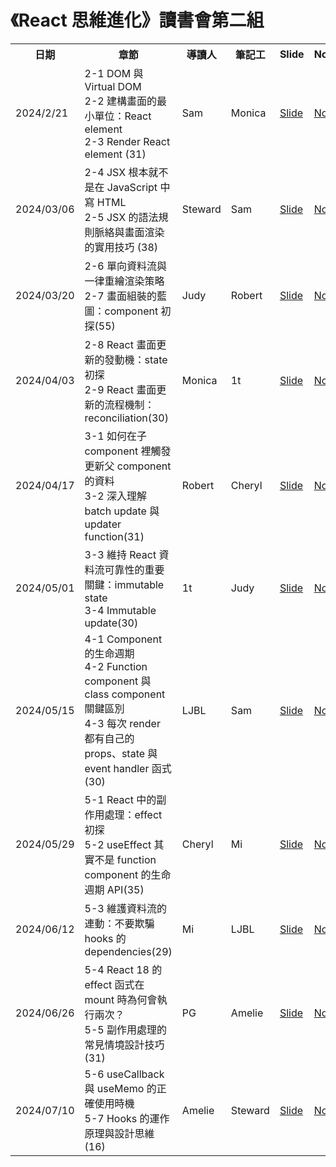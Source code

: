 # 《React 思維進化》讀書會第二組

<table>
  <tr>
    <th>日期</th>
    <th>章節</th>
    <th>導讀人</th>
    <th>筆記工</th>
    <th>Slide</th>
    <th>Note</th>
  </tr>
  <tr>
    <td>2024/2/21</td>
    <td>
      2-1 DOM 與 Virtual DOM </br>
      2-2 建構畫面的最小單位：React element </br>
      2-3 Render React element (31)
    </td>
    <td>Sam</td>
    <td>Monica</td>
    <td><a href="https://hackmd.io/cWREnw9gSdKylPV2C022VA">Slide</a></td>
    <td><a href="https://github.com/Tech-Book-Community/Zet-React-Book/discussions/13">Note</a></td>
  </tr>
  <tr>
    <td>2024/03/06</td>
    <td>
      2-4 JSX 根本就不是在 JavaScript 中寫 HTML </br> 
      2-5 JSX 的語法規則脈絡與畫面渲染的實用技巧 (38)
    </td>
    <td>Steward</td>
    <td>Sam</td>
    <td><a href="https://www.slideshare.net/slideshows/jsx-jsxjsx-jsxjsx-jsxjsx-jsxjsx-jsxjsx-jsx/266656782">Slide</a></td>
    <td><a href="https://github.com/Tech-Book-Community/Zet-React-Book/discussions/15">Note</a></td>
  </tr>
  <tr>
    <td>2024/03/20</td>
    <td>
      2-6 單向資料流與一律重繪渲染策略 </br>
      2-7 畫面組裝的藍圖：component 初探(55)
    </td>
    <td>Judy</td>
    <td>Robert</td>
    <td><a href="https://gamma.app/docs/-25vpjd4aqjjo9r4?mode=present#card-pfx6e9xxc9q4k3v">Slide</a></td>
    <td><a href="https://hackmd.io/vrnoZlCMSOKsod7XFi0FFQ">Note</a></td>
  </tr>
  <tr>
    <td>2024/04/03</td>
    <td>
      2-8 React 畫面更新的發動機：state 初探 </br>
      2-9 React 畫面更新的流程機制：reconciliation(30)
    </td>
    <td>Monica</td>
    <td>1t</td>
    <td><a href="">Slide</a></td>
    <td><a href="">Note</a></td>
  </tr>
  <tr>
    <td>2024/04/17</td>
    <td>
      3-1 如何在子 component 裡觸發更新父 component 的資料 </br>
      3-2 深入理解 batch update 與 updater function(31)
    </td>
    <td>Robert</td>
    <td>Cheryl</td>
    <td><a href="https://docs.google.com/presentation/d/1o7d0Ovj31_Si0QTHgICi54k27rJsxQysEo8dHtt31qE/edit#slide=id.p">Slide</a></td>
    <td><a href="https://hackmd.io/dKKm7nElTP256bAUUPKDgA">Note</a></td>
  </tr>
  <tr>
    <td>2024/05/01</td>
    <td>
      3-3 維持 React 資料流可靠性的重要關鍵：immutable state </br>
      3-4 Immutable update(30)
    </td>
    <td>1t</td>
    <td>Judy</td>
    <td><a href="">Slide</a></td>
    <td><a href="">Note</a></td>
  </tr>
  <tr>
    <td>2024/05/15</td>
    <td>
      4-1 Component 的生命週期 </br> 
      4-2 Function component 與 class component 關鍵區別 </br>
      4-3 每次 render 都有自己的 props、state 與 event handler 函式(30)
    </td>
    <td>LJBL</td>
    <td>Sam</td>
    <td><a href="https://hackmd.io/@VXN3PU0MQfqWfVau-uHOig/HJgo4gAz0#/">Slide</a></td>
    <td><a href="https://hackmd.io/LHPV6R_OQTKnhRNqxOri-Q">Note</a></td>
  </tr>
  <tr>
    <td>2024/05/29</td>
    <td>
      5-1 React 中的副作用處理：effect 初探 </br>
      5-2 useEffect 其實不是 function component 的生命週期 API(35)
    </td>
    <td>Cheryl</td>
    <td>Mi</td>
    <td><a href="">Slide</a></td>
    <td><a href="">Note</a></td>
  </tr>
  <tr>
    <td>2024/06/12</td>
    <td>
      5-3 維護資料流的連動：不要欺騙 hooks 的 dependencies(29)
    </td>
    <td>Mi</td>
    <td>LJBL</td>
    <td><a href="">Slide</a></td>
    <td><a href="">Note</a></td>
  </tr>
  <tr>
    <td>2024/06/26</td>
    <td>
      5-4 React 18 的 effect 函式在 mount 時為何會執行兩次？ </br>
      5-5 副作用處理的常見情境設計技巧(31)
    </td>
    <td>PG</td>
    <td>Amelie</td>
    <td><a href="https://www.canva.com/design/DAGILMO4lWQ/mwA-UVmEbxD65hpC-HBV-g/edit">Slide</a></td>
    <td><a href="https://hackmd.io/ICuktSGmS6SzY-3RDHY0TQ">Note</a></td>
  </tr>
  <tr>
    <td>2024/07/10</td>
    <td>
    5-6 useCallback 與 useMemo 的正確使用時機 </br>
    5-7 Hooks 的運作原理與設計思維(16)
    </td>
    <td>Amelie</td>
    <td>Steward</td>
    <td><a href="">Slide</a></td>
    <td><a href="">Note</a></td>
  </tr>
</table>
